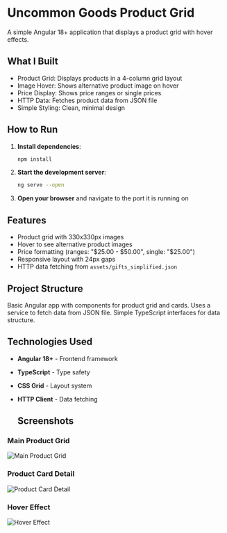 # Uncommon Goods Product Grid

A simple Angular 18+ application that displays a product grid with hover effects.

## What I Built

- Product Grid: Displays products in a 4-column grid layout
- Image Hover: Shows alternative product image on hover
- Price Display: Shows price ranges or single prices
- HTTP Data: Fetches product data from JSON file
- Simple Styling: Clean, minimal design

## How to Run

1. **Install dependencies**:
   ```bash
   npm install
   ```

2. **Start the development server**:
   ```bash
   ng serve --open
   ```

3. **Open your browser** and navigate to the port it is running on

## Features

- Product grid with 330x330px images
- Hover to see alternative product images
- Price formatting (ranges: "$25.00 - $50.00", single: "$25.00")
- Responsive layout with 24px gaps
- HTTP data fetching from `assets/gifts_simplified.json`

## Project Structure

Basic Angular app with components for product grid and cards. Uses a service to fetch data from JSON file. Simple TypeScript interfaces for data structure.

## Technologies Used

- **Angular 18+** - Frontend framework
- **TypeScript** - Type safety
- **CSS Grid** - Layout system
- **HTTP Client** - Data fetching

  ## Screenshots

### Main Product Grid
![Main Product Grid](https://i.imgur.com/WrUWyww.jpeg)

### Product Card Detail
![Product Card Detail](https://i.imgur.com/3IUBdOe.jpeg)

### Hover Effect
![Hover Effect](https://i.imgur.com/cqlwMS2.jpeg)
